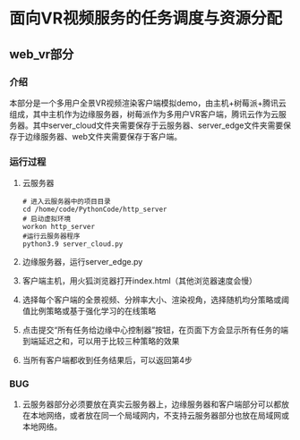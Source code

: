 # 面向VR视频服务的任务调度与资源分配

## web_vr部分

### 介绍

本部分是一个多用户全景VR视频渲染客户端模拟demo，由主机+树莓派+腾讯云组成，其中主机作为边缘服务器，树莓派作为多用户VR客户端，腾讯云作为云服务器。其中server_cloud文件夹需要保存于云服务器、server_edge文件夹需要保存于边缘服务器、web文件夹需要保存于客户端。

### 运行过程

1. 云服务器

   ```shell
   # 进入云服务器中的项目目录
   cd /home/code/PythonCode/http_server
   # 启动虚拟环境
   workon http_server
   #运行云服务器程序
   python3.9 server_cloud.py
   ```

2. 边缘服务器，运行server_edge.py

3. 客户端主机，用火狐浏览器打开index.html（其他浏览器速度会慢）

4. 选择每个客户端的全景视频、分辨率大小、渲染视角，选择随机均分策略或阈值比例策略或基于强化学习的在线策略

5. 点击提交“所有任务给边缘中心控制器”按钮，在页面下方会显示所有任务的端到端延迟之和，可以用于比较三种策略的效果

6. 当所有客户端都收到任务结果后，可以返回第4步

### BUG

1. 云服务器部分必须要放在真实云服务器上，边缘服务器和客户端部分可以都放在本地网络，或者放在同一个局域网内，不支持云服务器部分也放在局域网或本地网络。
